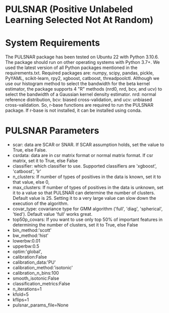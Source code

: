 # PULSNAR (Positive Unlabeled Learning Selected Not At Random)

# System Requirements
The PULSNAR package has been tested on Ubuntu 22 with Python 3.10.6. The package should run on other operating systems with Python 3.7+. We used the latest version of all Python packages mentioned in the requirements.txt. Required packages are: numpy, scipy, pandas, pickle, PyYAML, scikit-learn, rpy2, xgboost, catboost, threadpoolctl.
Although we use our histogram method to select the bandwidth for the beta kernel estimator, the package supports 4 "R" methods (nrd0, nrd, bcv, and ucv) to select the bandwidth of a Gaussian kernel density estimator. nrd: normal reference distribution, bcv: biased cross-validation, and ucv: unbiased cross-validation. So, r-base functions are required to run the PULSNAR package. If r-base is not installed, it can be installed using conda.

# PULSNAR Parameters
- scar: data are SCAR or SNAR. If SCAR assumption holds, set the value to True, else False.
- csrdata: data are in csr matrix format or normal matrix format. If csr matrix, set it to True, else False
- classifier: which classifier to use. Supported classifiers are 'xgboost', 'catboost', 'lr'
- n_clusters: If number of types of positives in the data is known, set it to that value, else 0, 
- max_clusters: If number of types of positives in the data is unknown, set it to a value so that PULSNAR can determine the number of clusters. Default value is 25. Setting it to a very large value can slow down the execution of the algorithm.
- covar_type: covariance type for GMM algorithm ('full', 'diag', 'spherical', 'tied'). Default value 'full' works great.
- top50p_covars: If you want to use only top 50% of important features in determining the number of clusters, set it to True, else False
- bin_method:'scott'
- bw_method:'hist'
- lowerbw:0.01
- upperbw:0.5
- optim:'global',
- calibration:False
- calibration_data:'PU'
- calibration_method:'isotonic'
- calibration_n_bins:100
- smooth_isotonic:False
- classification_metrics:False
- n_iterations=1
- kfold=5
- kflips=1
- pulsnar_params_file=None

